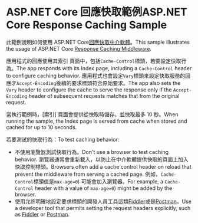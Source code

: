 # <a name="aspnet-core-response-caching-sample"></a><span data-ttu-id="c945c-101">ASP.NET Core 回應快取範例</span><span class="sxs-lookup"><span data-stu-id="c945c-101">ASP.NET Core Response Caching Sample</span></span>

<span data-ttu-id="c945c-102">此範例說明如何使用 ASP.NET Core[回應快取中介軟體](https://docs.microsoft.com/aspnet/core/performance/caching/middleware)。</span><span class="sxs-lookup"><span data-stu-id="c945c-102">This sample illustrates the usage of ASP.NET Core [Response Caching Middleware](https://docs.microsoft.com/aspnet/core/performance/caching/middleware).</span></span>

<span data-ttu-id="c945c-103">應用程式的回應使用其索引 頁面中，包括`Cache-Control`標頭，若要設定快取行為。</span><span class="sxs-lookup"><span data-stu-id="c945c-103">The app responds with its Index page, including a `Cache-Control` header to configure caching behavior.</span></span> <span data-ttu-id="c945c-104">應用程式也會設定`Vary`標頭來設定快取服務的回應才`Accept-Encoding`後續的要求標頭符合原始要求。</span><span class="sxs-lookup"><span data-stu-id="c945c-104">The app also sets the `Vary` header to configure the cache to serve the response only if the `Accept-Encoding` header of subsequent requests matches that from the original request.</span></span>

<span data-ttu-id="c945c-105">當執行範例時，[索引] 頁面會提供從快取時儲存，並快取最多 10 秒。</span><span class="sxs-lookup"><span data-stu-id="c945c-105">When running the sample, the Index page is served from cache when stored and cached for up to 10 seconds.</span></span>

<span data-ttu-id="c945c-106">若要測試的快取行為：</span><span class="sxs-lookup"><span data-stu-id="c945c-106">To test caching behavior:</span></span>

* <span data-ttu-id="c945c-107">不使用瀏覽器測試快取行為。</span><span class="sxs-lookup"><span data-stu-id="c945c-107">Don't use a browser to test caching behavior.</span></span> <span data-ttu-id="c945c-108">瀏覽器通常會重新載入，以防止在中介軟體提供快取的頁面上加入快取控制標頭。</span><span class="sxs-lookup"><span data-stu-id="c945c-108">Browsers often add a cache control header on reload that prevent the middleware from serving a cached page.</span></span> <span data-ttu-id="c945c-109">例如，`Cache-Control`標頭值是`max-age=0`) 可能會加入瀏覽器。</span><span class="sxs-lookup"><span data-stu-id="c945c-109">For example, a `Cache-Control` header with a value of `max-age=0`) might be added by the browser.</span></span>
* <span data-ttu-id="c945c-110">使用允許明確地設定要求標頭的開發人員工具這類<a href="https://www.telerik.com/fiddler">Fiddler</a>或是<a href="https://www.getpostman.com/">Postman</a>。</span><span class="sxs-lookup"><span data-stu-id="c945c-110">Use a developer tool that permits setting the request headers explicitly, such as <a href="https://www.telerik.com/fiddler">Fiddler</a> or <a href="https://www.getpostman.com/">Postman</a>.</span></span>
